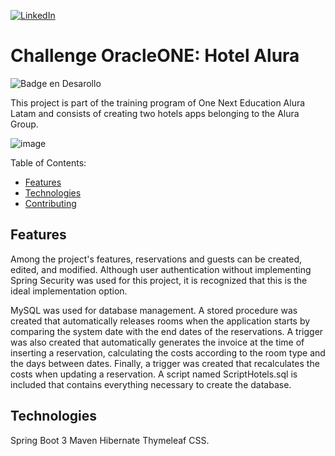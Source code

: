 [![LinkedIn](https://img.shields.io/badge/LinkedIn-0077B5?style=for-the-badge&logo=linkedin&logoColor=white)](https://www.linkedin.com/in/julian-giudice-940771a1/)

# Challenge OracleONE: Hotel Alura
![Badge en Desarollo](https://img.shields.io/badge/STATUS-%20DEVELOPEMENT-green)

This project is part of the training program of One Next Education Alura Latam and consists of creating two hotels apps belonging to the Alura Group.

![image](https://user-images.githubusercontent.com/54405665/236014609-c8f87ef7-1ca5-41e3-9b6f-61b43ab4ccb0.png)

Table of Contents:

- [Features](#Features)
- [Technologies](#Technologies)
- [Contributing](#Contributing)

## Features
Among the project's features, reservations and guests can be created, edited, and modified. Although user authentication without implementing Spring Security was used for this project, it is recognized that this is the ideal implementation option.

MySQL was used for database management. A stored procedure was created that automatically releases rooms when the application starts by comparing the system date with the end dates of the reservations. A trigger was also created that automatically generates the invoice at the time of inserting a reservation, calculating the costs according to the room type and the days between dates. Finally, a trigger was created that recalculates the costs when updating a reservation. A script named ScriptHotels.sql is included that contains everything necessary to create the database.

## Technologies
Spring Boot 3 Maven Hibernate Thymeleaf CSS.
